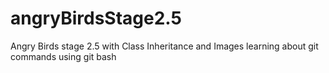 # angryBirdsStage2.5
Angry Birds stage 2.5 with Class Inheritance and Images
learning about git commands using git bash
